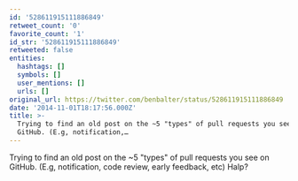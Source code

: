 ```yaml
---
id: '528611915111886849'
retweet_count: '0'
favorite_count: '1'
id_str: '528611915111886849'
retweeted: false
entities:
  hashtags: []
  symbols: []
  user_mentions: []
  urls: []
original_url: https://twitter.com/benbalter/status/528611915111886849
date: '2014-11-01T18:17:56.000Z'
title: >-
  Trying to find an old post on the ~5 "types" of pull requests you see on
  GitHub. (E.g, notification,…
---
```


Trying to find an old post on the ~5 "types" of pull requests you see on GitHub. (E.g, notification, code review, early feedback, etc) Halp?